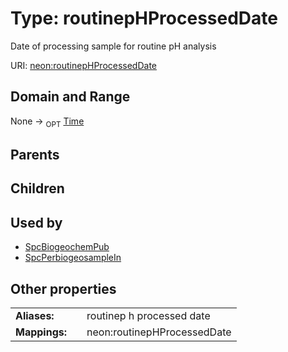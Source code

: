 
# Type: routinepHProcessedDate


Date of processing sample for routine pH analysis

URI: [neon:routinepHProcessedDate](https://data.neonscience.org/routinepHProcessedDate)


## Domain and Range

None ->  <sub>OPT</sub> [Time](types/Time.md)

## Parents


## Children


## Used by

 * [SpcBiogeochemPub](SpcBiogeochemPub.md)
 * [SpcPerbiogeosampleIn](SpcPerbiogeosampleIn.md)

## Other properties

|  |  |  |
| --- | --- | --- |
| **Aliases:** | | routinep h processed date |
| **Mappings:** | | neon:routinepHProcessedDate |

